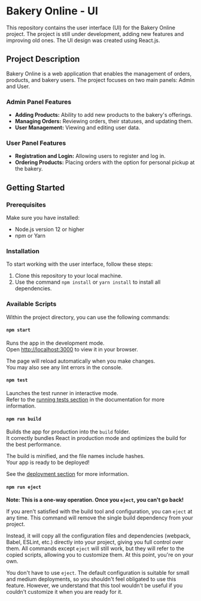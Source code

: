 # Bakery Online - UI

This repository contains the user interface (UI) for the Bakery Online project. The project is still under development, adding new features and improving old ones. The UI design was created using React.js.

## Project Description

Bakery Online is a web application that enables the management of orders, products, and bakery users. The project focuses on two main panels: Admin and User.

### Admin Panel Features

- **Adding Products:** Ability to add new products to the bakery's offerings.
- **Managing Orders:** Reviewing orders, their statuses, and updating them.
- **User Management:** Viewing and editing user data.

### User Panel Features

- **Registration and Login:** Allowing users to register and log in.
- **Ordering Products:** Placing orders with the option for personal pickup at the bakery.

## Getting Started

### Prerequisites

Make sure you have installed:

- Node.js version 12 or higher
- npm or Yarn

### Installation

To start working with the user interface, follow these steps:

1. Clone this repository to your local machine.
2. Use the command `npm install` or `yarn install` to install all dependencies.

### Available Scripts

Within the project directory, you can use the following commands:

#### `npm start`

Runs the app in the development mode.\
Open [http://localhost:3000](http://localhost:3000) to view it in your browser.

The page will reload automatically when you make changes.\
You may also see any lint errors in the console.

#### `npm test`

Launches the test runner in interactive mode.\
Refer to the [running tests section](https://facebook.github.io/create-react-app/docs/running-tests) in the documentation for more information.

#### `npm run build`

Builds the app for production into the `build` folder.\
It correctly bundles React in production mode and optimizes the build for the best performance.

The build is minified, and the file names include hashes.\
Your app is ready to be deployed!

See the [deployment section](https://facebook.github.io/create-react-app/docs/deployment) for more information.

#### `npm run eject`

**Note: This is a one-way operation. Once you `eject`, you can't go back!**

If you aren't satisfied with the build tool and configuration, you can `eject` at any time. This command will remove the single build dependency from your project.

Instead, it will copy all the configuration files and dependencies (webpack, Babel, ESLint, etc.) directly into your project, giving you full control over them. All commands except `eject` will still work, but they will refer to the copied scripts, allowing you to customize them. At this point, you're on your own.

You don't have to use `eject`. The default configuration is suitable for small and medium deployments, so you shouldn't feel obligated to use this feature. However, we understand that this tool wouldn't be useful if you couldn't customize it when you are ready for it.
